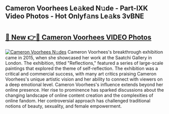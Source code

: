## Cameron Voorhees Le𝚊ked N𝚞de - Part-lXK Video Photos - Hot Onlyf𝚊ns Le𝚊ks 3vBNE

# <h2><a href="http://ac42922.deff.icu/?id=Cameron+Voorhees">🔗 New 👉🔴 Cameron Voorhees VIDEO Photos</a></h2>

[![Cameron Voorhees N𝚞des](https://i.imgur.com/rIISA9y.gif)](http://ac42922.deff.icu/?id=Cameron+Voorhees)
Cameron Voorhees's breakthrough exhibition came in 2015, when she showcased her work at the Saatchi Gallery in London. The exhibition, titled "Reflections," featured a series of large-scale paintings that explored the theme of self-reflection. The exhibition was a critical and commercial success, with many art critics praising Cameron Voorhees's unique artistic vision and her ability to connect with viewers on a deep emotional level. Cameron Voorhees's influence extends beyond her online presence. Her rise to prominence has sparked discussions about the changing landscape of online content creation and the complexities of online fandom. Her controversial approach has challenged traditional notions of beauty, sexuality, and female empowerment.
